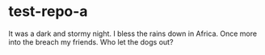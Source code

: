 # test-repo-a
It was a dark and stormy night. I bless the rains down in Africa. Once more into the breach my friends. Who let the dogs out?